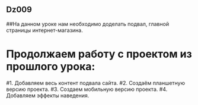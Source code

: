 ﻿## Dz009
##На данном уроке нам необходимо доделать подвал, главной страницы интернет-магазина.
# Продолжаем работу с проектом из прошлого урока:
#1.	Добавляем весь контент подвала сайта.
#2.	Создаём планшетную версию проекта.
#3.	Создаем мобильную версию проекта.
#4.	Добавляем эффекты наведения.
